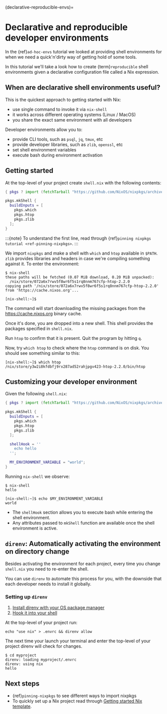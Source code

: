 (declarative-reproducible-envs)=

# Declarative and reproducible developer environments

In the {ref}`ad-hoc-envs` tutorial we looked at providing shell
environments for when we need a quick'n'dirty way of getting hold
of some tools.

In this tutorial we'll take a look how to create {term}`reproducible`
shell environments given a declarative configuration file called a Nix expression.

## When are declarative shell environments useful?

This is the quickest approach to getting started with Nix:

- use single command to invoke it via `nix-shell`
- it works across different operating systems (Linux / MacOS)
- you share the exact same environment with all developers

Developer environments allow you to:

- provide CLI tools, such as `psql`, `jq`, `tmux`, etc
- provide developer libraries, such as `zlib`, `openssl`, etc
- set shell environment variables
- execute bash during environment activation

## Getting started

At the top-level of your project create `shell.nix` with the following contents:

```nix
{ pkgs ? import (fetchTarball "https://github.com/NixOS/nixpkgs/archive/3590f02e7d5760e52072c1a729ee2250b5560746.tar.gz") {} }:

pkgs.mkShell {
  buildInputs = [
    pkgs.which
    pkgs.htop
    pkgs.zlib
  ];
}
```

:::{note}
To understand the first line, read through {ref}`pinning nixpkgs tutorial <ref-pinning-nixpkgs>`.
:::

We import `nixpkgs` and make a shell with `which` and `htop` available in `$PATH`.
`zlib` provides libraries and headers in case we're compiling something against it.
To enter the environment:

```shell-session
$ nix-shell
these paths will be fetched (0.07 MiB download, 0.20 MiB unpacked):
  /nix/store/072a6x7rwv5f8wr6f5s1rq8nnm767cfp-htop-2.2.0
copying path '/nix/store/072a6x7rwv5f8wr6f5s1rq8nnm767cfp-htop-2.2.0' from 'https://cache.nixos.org'...

[nix-shell:~]$
```

The command will start downloading the missing packages from the <https://cache.nixos.org> binary cache.

Once it's done, you are dropped into a new
shell. This shell provides the packages specified in `shell.nix`.

Run `htop` to confirm that it is present. Quit the program by hitting
`q`.

Now, try `which htop` to check where the `htop` command is on disk.
You should see something similar to this:

```shell-session
[nix-shell:~]$ which htop
/nix/store/y3w2i8kfdbfj9rx287ad52rahjpgv423-htop-2.2.0/bin/htop
```

## Customizing your developer environment

Given the following `shell.nix`:

```nix
{ pkgs ? import (fetchTarball "https://github.com/NixOS/nixpkgs/archive/3590f02e7d5760e52072c1a729ee2250b5560746.tar.gz") {} }:

pkgs.mkShell {
  buildInputs = [
    pkgs.which
    pkgs.htop
    pkgs.zlib
  ];

  shellHook = ''
    echo hello
  '';

  MY_ENVIRONMENT_VARIABLE = "world";
}
```

Running `nix-shell` we observe:

```shell-session
$ nix-shell
hello

[nix-shell:~]$ echo $MY_ENVIRONMENT_VARIABLE
world
```

- The `shellHook` section allows you to execute bash while entering the shell environment.
- Any attributes passed to `mkShell` function are available once the shell environment is active.

## `direnv`: Automatically activating the environment on directory change

Besides activating the environment for each project, every time you change
`shell.nix` you need to re-enter the shell.

You can use `direnv` to automate this process for you, with the downside that each developer needs
to install it globally.

### Setting up `direnv`

1. [Install direnv with your OS package manager](https://direnv.net/docs/installation.html#from-system-packages)
2. [Hook it into your shell](https://direnv.net/docs/hook.html)

At the top-level of your project run:

```
echo "use nix" > .envrc && direnv allow
```

The next time your launch your terminal and enter the top-level of your project direnv will check for changes.

```shell-session
$ cd myproject
direnv: loading myproject/.envrc
direnv: using nix
hello
```

## Next steps

- {ref}`pinning-nixpkgs` to see different ways to import nixpkgs
- To quickly set up a Nix project read through
  [Getting started Nix template](https://github.com/nix-dot-dev/getting-started-nix-template).
